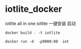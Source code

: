 # iotlite_docker
iotlite  all in one
iotlite 一键安装 启动

```
docker build . -t iotlite
```
```
docker run -d  -p9000:80  iot
```
